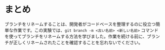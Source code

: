 # まとめ

ブランチをリネームすることは、開発者がコードベースを整理するのに役立つ簡単な作業です。この実験では、`git branch -m <古い名前> <新しい名前>` コマンドを使ってブランチをリネームする方法を学びました。作業を続ける前に、ブランチが正しくリネームされたことを確認することを忘れないでください。
